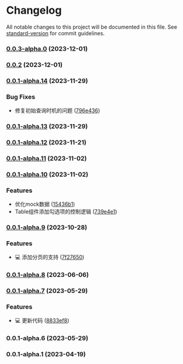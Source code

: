 # Changelog

All notable changes to this project will be documented in this file. See [standard-version](https://github.com/conventional-changelog/standard-version) for commit guidelines.

### [0.0.3-alpha.0](https://sc.happyelements.net/info-center/frontend/he-fe/querylist/compare/v0.0.1-alpha.14...v0.0.3-alpha.0) (2023-12-01)

### [0.0.2](https://sc.happyelements.net/info-center/frontend/he-fe/querylist/compare/v0.0.1-alpha.14...v0.0.2) (2023-12-01)

### [0.0.1-alpha.14](https://sc.happyelements.net/info-center/frontend/he-fe/querylist/compare/v0.0.1-alpha.13...v0.0.1-alpha.14) (2023-11-29)


### Bug Fixes

* 修复初始查询时机的问题 ([796e436](https://sc.happyelements.net/info-center/frontend/he-fe/querylist/commit/796e4360acdac8381ea4e2a11ddc6ec3d272e33b))

### [0.0.1-alpha.13](https://sc.happyelements.net/info-center/frontend/he-fe/querylist/compare/v0.0.1-alpha.12...v0.0.1-alpha.13) (2023-11-29)

### [0.0.1-alpha.12](https://sc.happyelements.net/info-center/frontend/he-fe/querylist/compare/v0.0.1-alpha.11...v0.0.1-alpha.12) (2023-11-21)

### [0.0.1-alpha.11](https://sc.happyelements.net/info-center/frontend/he-fe/querylist/compare/v0.0.1-alpha.10...v0.0.1-alpha.11) (2023-11-02)

### [0.0.1-alpha.10](https://sc.happyelements.net/info-center/frontend/he-fe/querylist/compare/v0.0.1-alpha.9...v0.0.1-alpha.10) (2023-11-02)


### Features

* 优化mock数据 ([15436b1](https://sc.happyelements.net/info-center/frontend/he-fe/querylist/commit/15436b1b356d8b36dfb7a9db7e0740c38064aa30))
* Table组件添加勾选项的控制逻辑 ([739e4e1](https://sc.happyelements.net/info-center/frontend/he-fe/querylist/commit/739e4e17dd3a4c179336443b736f9cedcf0c82e4))

### [0.0.1-alpha.9](https://sc.happyelements.net/info-center/frontend/he-fe/querylist/compare/v0.0.1-alpha.8...v0.0.1-alpha.9) (2023-10-28)


### Features

* 💻 添加分页的支持 ([7f27650](https://sc.happyelements.net/info-center/frontend/he-fe/querylist/commit/7f276504d0d137e0891be8f63aee7d49d6bc822f))

### [0.0.1-alpha.8](https://sc.happyelements.net/info-center/frontend/he-fe/querylist/compare/v0.0.1-alpha.7...v0.0.1-alpha.8) (2023-06-06)

### [0.0.1-alpha.7](https://sc.happyelements.net/info-center/frontend/he-fe/querylist/compare/v0.0.1-alpha.6...v0.0.1-alpha.7) (2023-05-29)


### Features

* 💻 更新代码 ([8833ef8](https://sc.happyelements.net/info-center/frontend/he-fe/querylist/commit/8833ef8534b189355c53c79569cde5dd67ffa5ff))

### 0.0.1-alpha.6 (2023-05-29)

### 0.0.1-alpha.1 (2023-04-19)
